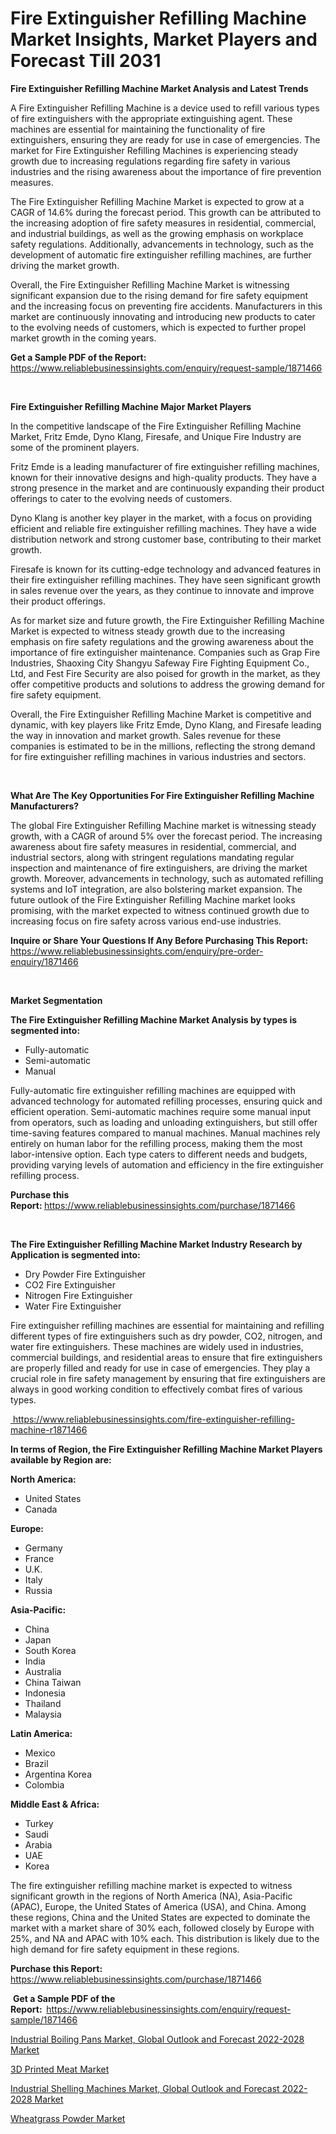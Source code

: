 <p><h1>Fire Extinguisher Refilling Machine Market Insights, Market Players and Forecast Till 2031</h1></p><p><strong>Fire Extinguisher Refilling Machine Market Analysis and Latest Trends</strong></p>
<p><p>A Fire Extinguisher Refilling Machine is a device used to refill various types of fire extinguishers with the appropriate extinguishing agent. These machines are essential for maintaining the functionality of fire extinguishers, ensuring they are ready for use in case of emergencies. The market for Fire Extinguisher Refilling Machines is experiencing steady growth due to increasing regulations regarding fire safety in various industries and the rising awareness about the importance of fire prevention measures.</p><p>The Fire Extinguisher Refilling Machine Market is expected to grow at a CAGR of 14.6% during the forecast period. This growth can be attributed to the increasing adoption of fire safety measures in residential, commercial, and industrial buildings, as well as the growing emphasis on workplace safety regulations. Additionally, advancements in technology, such as the development of automatic fire extinguisher refilling machines, are further driving the market growth.</p><p>Overall, the Fire Extinguisher Refilling Machine Market is witnessing significant expansion due to the rising demand for fire safety equipment and the increasing focus on preventing fire accidents. Manufacturers in this market are continuously innovating and introducing new products to cater to the evolving needs of customers, which is expected to further propel market growth in the coming years.</p></p>
<p><strong>Get a Sample PDF of the Report:&nbsp;</strong> <a href="https://www.reliablebusinessinsights.com/enquiry/request-sample/1871466">https://www.reliablebusinessinsights.com/enquiry/request-sample/1871466</a></p>
<p>&nbsp;</p>
<p><strong>Fire Extinguisher Refilling Machine Major Market Players</strong></p>
<p><p>In the competitive landscape of the Fire Extinguisher Refilling Machine Market, Fritz Emde, Dyno Klang, Firesafe, and Unique Fire Industry are some of the prominent players. </p><p>Fritz Emde is a leading manufacturer of fire extinguisher refilling machines, known for their innovative designs and high-quality products. They have a strong presence in the market and are continuously expanding their product offerings to cater to the evolving needs of customers.</p><p>Dyno Klang is another key player in the market, with a focus on providing efficient and reliable fire extinguisher refilling machines. They have a wide distribution network and strong customer base, contributing to their market growth.</p><p>Firesafe is known for its cutting-edge technology and advanced features in their fire extinguisher refilling machines. They have seen significant growth in sales revenue over the years, as they continue to innovate and improve their product offerings.</p><p>As for market size and future growth, the Fire Extinguisher Refilling Machine Market is expected to witness steady growth due to the increasing emphasis on fire safety regulations and the growing awareness about the importance of fire extinguisher maintenance. Companies such as Grap Fire Industries, Shaoxing City Shangyu Safeway Fire Fighting Equipment Co., Ltd, and Fest Fire Security are also poised for growth in the market, as they offer competitive products and solutions to address the growing demand for fire safety equipment.</p><p>Overall, the Fire Extinguisher Refilling Machine Market is competitive and dynamic, with key players like Fritz Emde, Dyno Klang, and Firesafe leading the way in innovation and market growth. Sales revenue for these companies is estimated to be in the millions, reflecting the strong demand for fire extinguisher refilling machines in various industries and sectors.</p></p>
<p>&nbsp;</p>
<p><strong>What Are The Key Opportunities For Fire Extinguisher Refilling Machine Manufacturers?</strong></p>
<p><p>The global Fire Extinguisher Refilling Machine market is witnessing steady growth, with a CAGR of around 5% over the forecast period. The increasing awareness about fire safety measures in residential, commercial, and industrial sectors, along with stringent regulations mandating regular inspection and maintenance of fire extinguishers, are driving the market growth. Moreover, advancements in technology, such as automated refilling systems and IoT integration, are also bolstering market expansion. The future outlook of the Fire Extinguisher Refilling Machine market looks promising, with the market expected to witness continued growth due to increasing focus on fire safety across various end-use industries.</p></p>
<p><strong>Inquire or Share Your Questions If Any Before Purchasing This Report:</strong> <a href="https://www.reliablebusinessinsights.com/enquiry/pre-order-enquiry/1871466">https://www.reliablebusinessinsights.com/enquiry/pre-order-enquiry/1871466</a></p>
<p>&nbsp;</p>
<p><strong>Market Segmentation</strong></p>
<p><strong>The Fire Extinguisher Refilling Machine Market Analysis by types is segmented into:</strong></p>
<p><ul><li>Fully-automatic</li><li>Semi-automatic</li><li>Manual</li></ul></p>
<p><p>Fully-automatic fire extinguisher refilling machines are equipped with advanced technology for automated refilling processes, ensuring quick and efficient operation. Semi-automatic machines require some manual input from operators, such as loading and unloading extinguishers, but still offer time-saving features compared to manual machines. Manual machines rely entirely on human labor for the refilling process, making them the most labor-intensive option. Each type caters to different needs and budgets, providing varying levels of automation and efficiency in the fire extinguisher refilling process.</p></p>
<p><strong>Purchase this Report:&nbsp;</strong><a href="https://www.reliablebusinessinsights.com/purchase/1871466">https://www.reliablebusinessinsights.com/purchase/1871466</a></p>
<p>&nbsp;</p>
<p><strong>The Fire Extinguisher Refilling Machine Market Industry Research by Application is segmented into:</strong></p>
<p><ul><li>Dry Powder Fire Extinguisher</li><li>CO2 Fire Extinguisher</li><li>Nitrogen Fire Extinguisher</li><li>Water Fire Extinguisher</li></ul></p>
<p><p>Fire extinguisher refilling machines are essential for maintaining and refilling different types of fire extinguishers such as dry powder, CO2, nitrogen, and water fire extinguishers. These machines are widely used in industries, commercial buildings, and residential areas to ensure that fire extinguishers are properly filled and ready for use in case of emergencies. They play a crucial role in fire safety management by ensuring that fire extinguishers are always in good working condition to effectively combat fires of various types.</p></p>
<p><a href="https://www.reliablebusinessinsights.com/fire-extinguisher-refilling-machine-r1871466">&nbsp;https://www.reliablebusinessinsights.com/fire-extinguisher-refilling-machine-r1871466</a></p>
<p><strong>In terms of Region, the Fire Extinguisher Refilling Machine Market Players available by Region are:</strong></p>
<p>
    <p> <strong> North America: </strong>
        <ul>
            <li>United States</li>
            <li>Canada</li>
        </ul>
        </p> 
    <p> <strong> Europe: </strong>
        <ul>
            <li>Germany</li>
            <li>France</li>
            <li>U.K.</li>
            <li>Italy</li>
            <li>Russia</li>
        </ul>
        </p> 
    <p> <strong> Asia-Pacific: </strong>
        <ul>
            <li>China</li>
            <li>Japan</li>
            <li>South Korea</li>
            <li>India</li>
            <li>Australia</li>
            <li>China Taiwan</li>
            <li>Indonesia</li>
            <li>Thailand</li>
            <li>Malaysia</li>
        </ul>
        </p> 
    <p> <strong> Latin America: </strong>
        <ul>
            <li>Mexico</li>
            <li>Brazil</li>
            <li>Argentina Korea</li>
            <li>Colombia</li>
        </ul>
        </p> 
    <p> <strong> Middle East & Africa: </strong>
        <ul>
            <li>Turkey</li>
            <li>Saudi</li>
            <li>Arabia</li>
            <li>UAE</li>
            <li>Korea</li>
        </ul>
    </p>
    </p>
<p><p>The fire extinguisher refilling machine market is expected to witness significant growth in the regions of North America (NA), Asia-Pacific (APAC), Europe, the United States of America (USA), and China. Among these regions, China and the United States are expected to dominate the market with a market share of 30% each, followed closely by Europe with 25%, and NA and APAC with 10% each. This distribution is likely due to the high demand for fire safety equipment in these regions.</p></p>
<p><strong>Purchase this Report: </strong><a href="https://www.reliablebusinessinsights.com/purchase/1871466">https://www.reliablebusinessinsights.com/purchase/1871466</a></p>
<p>&nbsp;<strong>Get a Sample PDF of the Report:&nbsp;&nbsp;</strong><a href="https://www.reliablebusinessinsights.com/enquiry/request-sample/1871466">https://www.reliablebusinessinsights.com/enquiry/request-sample/1871466</a></p>
<p><strong></strong></p>
<p><p><a href="https://www.linkedin.com/pulse/industrial-boiling-pans-market-global-outlook-forecast-2022-2028-sasje">Industrial Boiling Pans Market, Global Outlook and Forecast 2022-2028 Market</a></p><p><a href="https://github.com/ifhhndtz21/Market-Research-Report-List-1/blob/main/3d-printed-meat-market.md">3D Printed Meat Market</a></p><p><a href="https://www.linkedin.com/pulse/global-industrial-shelling-machines-market-outlook-forecast-zfhoe">Industrial Shelling Machines Market, Global Outlook and Forecast 2022-2028 Market</a></p><p><a href="https://github.com/AarobcfAusbdnjvXff/Market-Research-Report-List-1/blob/main/wheatgrass-powder-market.md">Wheatgrass Powder Market</a></p></p>